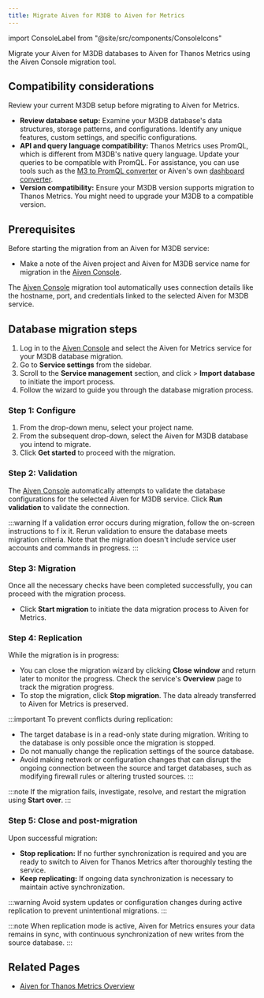 ```yaml
---
title: Migrate Aiven for M3DB to Aiven for Metrics
---
```


import ConsoleLabel from "@site/src/components/ConsoleIcons"

Migrate your Aiven for M3DB databases to Aiven for Thanos Metrics using the Aiven Console migration tool.

## Compatibility considerations

Review your current M3DB setup before migrating to Aiven for Metrics.

- **Review database setup:** Examine your M3DB database's data structures, storage
  patterns, and configurations. Identify any unique features, custom settings, and
  specific configurations.
- **API and query language compatibility:** Thanos Metrics uses PromQL, which is
  different from M3DB's native query language. Update your queries to be
  compatible with PromQL. For assistance, you can use tools such as the
  [M3 to PromQL converter](https://github.com/logzio/influxql-to-promql-converter) or
  Aiven's own [dashboard converter](https://github.com/Aiven-Open/influxql-to-m3-dashboard-converter).
- **Version compatibility:** Ensure your M3DB version supports migration to
  Thanos Metrics. You might need to upgrade your M3DB to a compatible version.

## Prerequisites

Before starting the migration from an Aiven for M3DB service:

- Make a note of the Aiven project and Aiven for M3DB service name for migration in the
  [Aiven Console](https://console.aiven.io/).

The [Aiven Console](https://console.aiven.io/) migration tool automatically uses
connection details like the hostname, port, and credentials linked to the selected
Aiven for M3DB service.

## Database migration steps

1. Log in to the [Aiven Console](https://console.aiven.io/) and select the
   Aiven for Metrics service for your M3DB database migration.
1. Go to **Service settings** from the sidebar.
1. Scroll to the **Service management** section, and click
   <ConsoleLabel name="actions"/> > **Import database** to initiate the import process.
1. Follow the wizard to guide you through the database migration process.

### Step 1: Configure

1. From the drop-down menu, select your project name.
2. From the subsequent drop-down, select the Aiven for M3DB database you intend to migrate.
3. Click **Get started** to proceed with the migration.

### Step 2: Validation

The [Aiven Console](https://console.aiven.io/) automatically attempts to validate
the database configurations for the selected Aiven for M3DB service.
Click **Run validation** to validate the connection.

:::warning
If a validation error occurs during migration, follow the on-screen instructions to f
ix it. Rerun validation to ensure the database meets migration criteria. Note that the
migration doesn't include service user accounts and commands in progress.
:::

### Step 3: Migration

Once all the necessary checks have been completed successfully, you can proceed with
the migration process.

- Click **Start migration** to initiate the data migration process to Aiven for Metrics.

### Step 4: Replication

While the migration is in progress:

- You can close the migration wizard by clicking **Close window** and return later
  to monitor the progress. Check the service's **Overview** page to track the
  migration progress.
- To stop the migration, click **Stop migration**. The data already transferred to
  Aiven for Metrics is preserved.

:::important
To prevent conflicts during replication:

- The target database is in a read-only state during migration. Writing to the database
  is only possible once the migration is stopped.
- Do not manually change the replication settings of the source database.
- Avoid making network or configuration changes that can disrupt the ongoing
  connection between the source and target databases, such as modifying firewall
  rules or altering trusted sources.
:::

:::note
If the migration fails, investigate, resolve, and restart the migration
using **Start over**.
:::

### Step 5: Close and post-migration

Upon successful migration:

- **Stop replication:** If no further synchronization is required and you are ready
  to switch to Aiven for Thanos Metrics after thoroughly testing the service.
- **Keep replicating:** If ongoing data synchronization is necessary to maintain
  active synchronization.

:::warning
Avoid system updates or configuration changes during active replication to prevent
unintentional migrations.
:::

:::note
When replication mode is active, Aiven for Metrics ensures your data remains in sync,
with continuous synchronization of new writes from the source database.
:::

## Related Pages

- [Aiven for Thanos Metrics Overview](/docs/products/metrics/concepts/metrics-overview)
